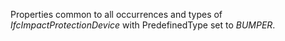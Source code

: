 Properties common to all occurrences and types of _IfcImpactProtectionDevice_ with PredefinedType set to _BUMPER_.
